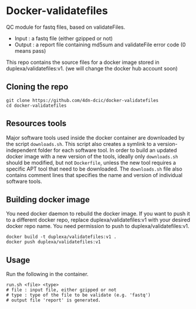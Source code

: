 # Docker-validatefiles


QC module for fastq files, based on validateFiles.
* Input : a fastq file (either gzipped or not)
* Output : a report file containing md5sum and validateFile error code (0 means pass)

This repo contains the source files for a docker image stored in duplexa/validatefiles:v1. (we will change the docker hub account soon)


## Cloning the repo
```
git clone https://github.com/4dn-dcic/docker-validatefiles
cd docker-validatefiles
```

## Resources tools
Major software tools used inside the docker container are downloaded by the script `downloads.sh`. This script also creates a symlink to a version-independent folder for each software tool. In order to build an updated docker image with a new version of the tools, ideally only `downloads.sh` should be modified, but not `Dockerfile`, unless the new tool requires a specific APT tool that need to be downloaded. 
The `downloads.sh` file also contains comment lines that specifies the name and version of individual software tools.


## Building docker image
You need docker daemon to rebuild the docker image. If you want to push it to a different docker repo, replace duplexa/validatefiles:v1 with your desired docker repo name. You need permission to push to duplexa/validatefiles:v1.
```
docker build -t duplexa/validatefiles:v1 .
docker push duplexa/validatefiles:v1
```

## Usage
Run the following in the container.
```
run.sh <file> <type>
# file : input file, either gzipped or not
# type : type of the file to be validate (e.g. 'fastq')
# output file 'report' is generated.
```
